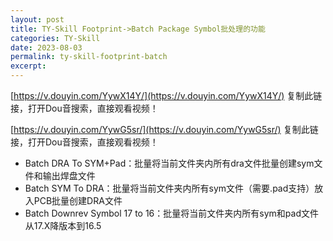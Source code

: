 ```yaml
---
layout: post
title: TY-Skill Footprint->Batch Package Symbol批处理的功能
categories: TY-Skill
date: 2023-08-03
permalink: ty-skill-footprint-batch
excerpt: 
---
```


[https://v.douyin.com/YywX14Y/](https://v.douyin.com/YywX14Y/) 复制此链接，打开Dou音搜索，直接观看视频！

[https://v.douyin.com/YywG5sr/](https://v.douyin.com/YywG5sr/) 复制此链接，打开Dou音搜索，直接观看视频！

*   Batch DRA To SYM+Pad：批量将当前文件夹内所有dra文件批量创建sym文件和输出焊盘文件
*   Batch SYM To DRA：批量将当前文件夹内所有sym文件（需要.pad支持）放入PCB批量创建DRA文件
*   Batch Downrev Symbol 17 to 16：批量将当前文件夹内所有sym和pad文件从17.X降版本到16.5